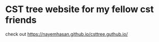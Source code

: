 # CST tree website for my fellow cst friends
check out
https://nayemhasan.github.io/csttree.guthub.io/
